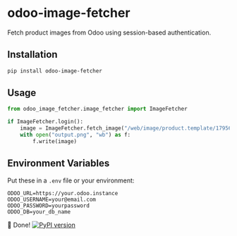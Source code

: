 
# odoo-image-fetcher

Fetch product images from Odoo using session-based authentication.

## Installation

```bash
pip install odoo-image-fetcher
````

## Usage

```python
from odoo_image_fetcher.image_fetcher import ImageFetcher

if ImageFetcher.login():
    image = ImageFetcher.fetch_image("/web/image/product.template/17956/image_128")
    with open("output.png", "wb") as f:
        f.write(image)
```

## Environment Variables

Put these in a `.env` file or your environment:

```
ODOO_URL=https://your.odoo.instance
ODOO_USERNAME=your@email.com
ODOO_PASSWORD=yourpassword
ODOO_DB=your_db_name
```

🎉 Done!
[![PyPI version](https://badge.fury.io/py/odoo-image-fetcher.svg)](https://pypi.org/project/odoo-image-fetcher/)
